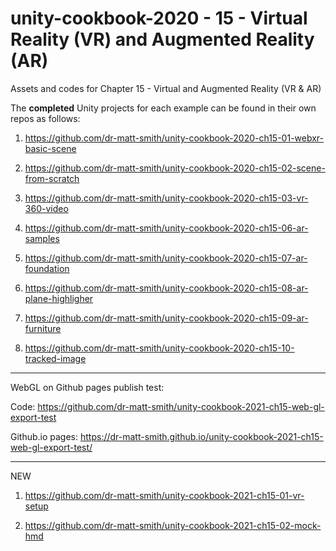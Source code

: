 # unity-cookbook-2020 - 15 - Virtual Reality (VR) and Augmented Reality (AR)
Assets and codes for Chapter 15 - Virtual and Augmented Reality (VR & AR)

The **completed** Unity projects for each example can be found in their own repos as follows:

1. https://github.com/dr-matt-smith/unity-cookbook-2020-ch15-01-webxr-basic-scene

1. https://github.com/dr-matt-smith/unity-cookbook-2020-ch15-02-scene-from-scratch

1. https://github.com/dr-matt-smith/unity-cookbook-2020-ch15-03-vr-360-video

1. https://github.com/dr-matt-smith/unity-cookbook-2020-ch15-06-ar-samples

1. https://github.com/dr-matt-smith/unity-cookbook-2020-ch15-07-ar-foundation

1. https://github.com/dr-matt-smith/unity-cookbook-2020-ch15-08-ar-plane-highligher

1. https://github.com/dr-matt-smith/unity-cookbook-2020-ch15-09-ar-furniture

1. https://github.com/dr-matt-smith/unity-cookbook-2020-ch15-10-tracked-image

---

WebGL on Github pages publish test:

Code:
https://github.com/dr-matt-smith/unity-cookbook-2021-ch15-web-gl-export-test

Github.io pages:
https://dr-matt-smith.github.io/unity-cookbook-2021-ch15-web-gl-export-test/

---

NEW

1. https://github.com/dr-matt-smith/unity-cookbook-2021-ch15-01-vr-setup

1. https://github.com/dr-matt-smith/unity-cookbook-2021-ch15-02-mock-hmd